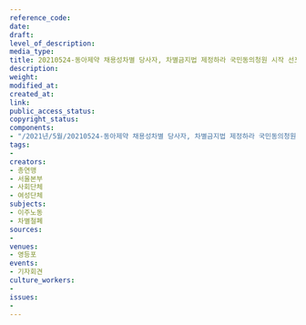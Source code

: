 ```yaml
---
reference_code: 
date: 
draft: 
level_of_description: 
media_type: 
title: 20210524-동아제약 채용성차별 당사자, 차별금지법 제정하라 국민동의청원 시작 선포 기자회견
description: 
weight: 
modified_at: 
created_at: 
link: 
public_access_status: 
copyright_status: 
components:
- "/2021년/5월/20210524-동아제약 채용성차별 당사자, 차별금지법 제정하라 국민동의청원 시작 선포 기자회견/_5D40765.jpg"
tags:
- 
creators:
- 총연맹
- 서울본부
- 사회단체
- 여성단체
subjects:
- 이주노동
- 차별철폐
sources:
- 
venues:
- 영등포
events:
- 기자회견
culture_workers:
- 
issues:
- 
---
```

